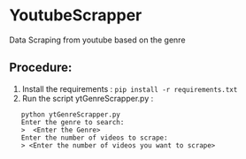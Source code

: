 # YoutubeScrapper
Data Scraping from youtube based on the genre
## Procedure:
1. Install the requirements : ` pip install -r requirements.txt `
2. Run the script ytGenreScrapper.py :
```
   python ytGenreScrapper.py
   Enter the genre to search:
   >  <Enter the Genre>
   Enter the number of videos to scrape:
   > <Enter the number of videos you want to scrape>
 ```
